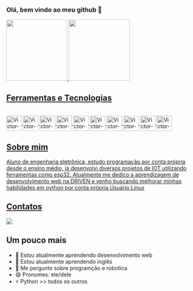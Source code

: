 ### Olá, bem vindo ao meu github 👋

<div>
<a href="https://github.com/Vmatos98">
<img height="160em" src="https://github-readme-stats.vercel.app/api/top-langs/?username=Vmatos98&layout=compact&langs_count=7&theme=radical"/>
<img height="160em" src="https://github-readme-stats.vercel.app/api?username=Vmatos98&show_icons=true&theme=radical&include_all_commits=true&count_private=true"/>
</div>


## Ferramentas e Tecnologias
  <div style="display: inline_block"><br>
    <img align="center" alt="Victor-Cpp" src="https://cdn.jsdelivr.net/gh/devicons/devicon/icons/cplusplus/cplusplus-original.svg"  width="40" height="40"/>
    <img align="center" alt="Victor-C" src="https://cdn.jsdelivr.net/gh/devicons/devicon/icons/c/c-original.svg"  width="40" height="40"/>
    <img align="center" alt="Victor-Py" src="https://cdn.jsdelivr.net/gh/devicons/devicon/icons/python/python-original.svg" width="40" height="40"/>
    <img align="center" alt="Victor-Js" src="https://cdn.jsdelivr.net/gh/devicons/devicon/icons/javascript/javascript-original.svg" width="40" height="40"/>
    <img align="center" alt="Victor-Html5" src="https://cdn.jsdelivr.net/gh/devicons/devicon/icons/html5/html5-original.svg" width="40" height="40"/>
    <img align="center" alt="Victor-Css3" src="https://cdn.jsdelivr.net/gh/devicons/devicon/icons/css3/css3-original.svg" width="40" height="40"/>
    <img align="center" alt="Victor-Arduino" src="https://cdn.jsdelivr.net/gh/devicons/devicon/icons/arduino/arduino-original.svg" width="40" height="40"/>
    <img align="center" alt="Victor-Firebase" src="https://cdn.jsdelivr.net/gh/devicons/devicon/icons/firebase/firebase-plain.svg" width="40" height="40"/>
    <img align="center" alt="Victor-Firebase" src="https://cdn.jsdelivr.net/gh/devicons/devicon/icons/visualstudio/visualstudio-plain.svg" width="40" height="40"/>
    <img align="center" alt="Victor-dJango" src="https://cdn.jsdelivr.net/gh/devicons/devicon/icons/django/django-original.svg" width="40" height="40"/>
  </div>
  
  
## Sobre mim
   Aluno de engenharia eletrônica, estudo programação por conta própria desde o ensino médio, já desenvolvi diversos projetos de IOT utilizando ferramentas como esp32. 
  Atualmente me dedico a aprendizagem de desenvolvimento web na DRIVEN e venho buscando melhorar minhas habilidades em python por conta própria 
  Usuário Linux 
## Contatos
  <a href = "mailto:antoniovitomatos+profissional@gmail.com"><img src="https://img.shields.io/badge/Gmail-D14836?style=for-the-badge&logo=gmail&logoColor=white" target="_blank"></a>
## Um pouco mais  
   - 🌱 Estou atualmente aprendendo desenvolvimento web
   - 🌱 Estou atualmente aprendendo inglês
   - 💬 Me pergunte sobre programção e robotica
   - 😄 Pronomes: ele/dele
   - ⚡ Python >> todos os outros

